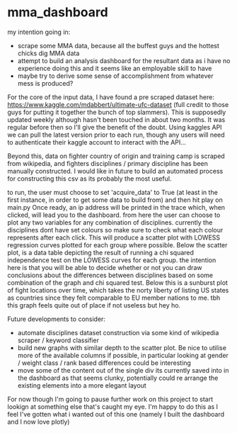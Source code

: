# mma_dashboard

my intention going in:

- scrape some MMA data, because all the buffest guys and the hottest chicks dig MMA data
- attempt to build an analysis dashboard for the resultant data as i have no experience doing this and it seems like an employable skill to have
- maybe try to derive some sense of accomplishment from whatever mess is produced?

For the core of the input data, I have found a pre scraped dataset here:
https://www.kaggle.com/mdabbert/ultimate-ufc-dataset 
(full credit to those guys for putting it together the bunch of top slammers). This is supposedly updated weekly although hasn't been touched in about two months. It was regular before then so I'll give the benefit of the doubt.
Using kaggles API we can pull the latest version prior to each run, though any users will need to authenticate their kaggle account to interact with the API...
  
Beyond this, data on fighter country of origin and training camp is scraped from wikipedia, and fighters disciplines / primary discipline has been manually constructed. I would like in future to build an automated process for constructing this csv as its probably the most useful.

to run, the user must choose to set 'acquire_data' to True (at least in the first instance, in order to get some data to build from) and then hit play on main.py
Once ready, an ip address will be printed in the trace which, when clicked, will lead you to the dashboard. from here the user can choose to plot any two variables for any combination of disciplines. currently the disciplines dont have set colours so make sure to check what each colour represents after each click.
This will produce a scatter plot with LOWESS regression curves plotted for each group where possible. 
Below the scatter plot, is a data table depicting the result of running a chi squared independence test on the LOWESS curves for each group. the intention here is that you will be able to decide whether or not you can draw conclusions about the differences between disciplines based on some combination of the graph and chi squared test.
Below this is a sunburst plot of fight locations over time, which takes the norty liberty of listing US states as countries since they felt comparable to EU member nations to me. tbh this graph feels quite out of place if not useless but hey ho.

Future developments to consider:

- automate disciplines dataset construction via some kind of wikipedia scraper / keyword classifier
- build new graphs with similar depth to the scatter plot. Be nice to utilise more of the available columns if possible, in particular looking at gender / weight class / rank based differences could be interesting
- move some of the content out of the single div its currently saved into in the dashboard as that seems clunky, potentially could re arrange the existing elements into a more elegant layout

For now though I'm going to pause further work on this project to start lookign at something else that's caught my eye. I'm happy to do this as I feel I've gotten what i wanted out of this one (namely I built the dashboard and I now love plotly) 